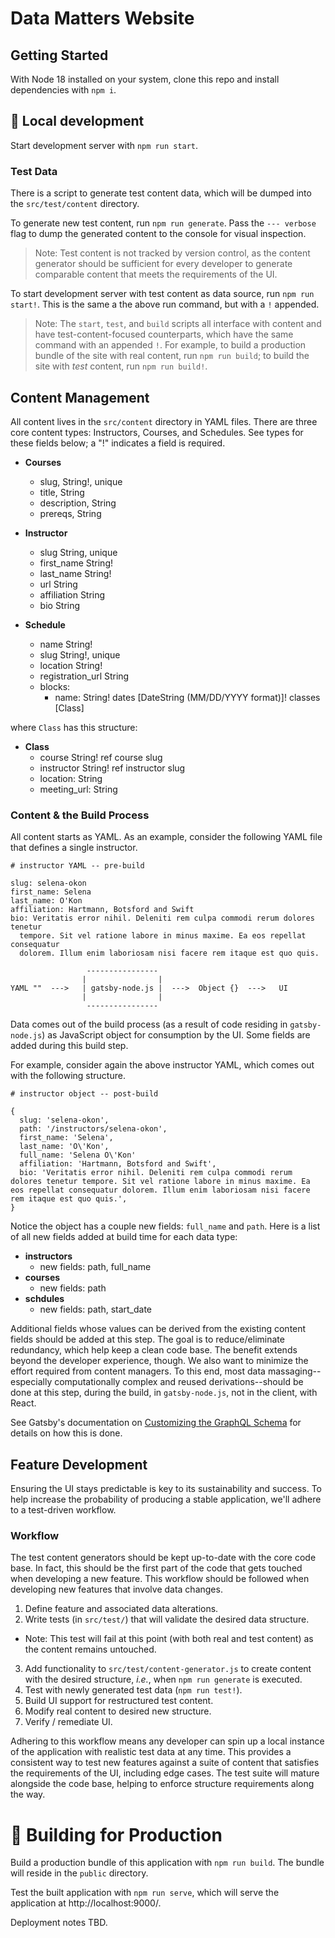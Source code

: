 # Data Matters Website

## Getting Started

With Node 18 installed on your system, clone this repo and install dependencies with `npm i`.

## 🚧 Local development

Start development server with `npm run start`.

### Test Data

There is a script to generate test content data, which will be dumped into the `src/test/content` directory.

To generate new test content, run `npm run generate`.
Pass the `--- verbose` flag to dump the generated content to the console for visual inspection.

> Note: Test content is not tracked by version control, as the content generator should be sufficient for every developer to generate comparable content that meets the requirements of the UI.

To start development server with test content as data source, run `npm run start!`.
This is the same a the above run command, but with a `!` appended.

> Note: The `start`, `test`, and `build` scripts all interface with content and have test-content-focused counterparts,
> which have the same command with an appended `!`. For example, to build a production bundle of the site with real
> content, run `npm run build`; to build the site with _test_ content, run `npm run build!`.

## Content Management

All content lives in the `src/content` directory in YAML files.
There are three core content types: Instructors, Courses, and Schedules.
See types for these fields below; a "!" indicates a field is required.

- **Courses**

  - slug, String!, unique
  - title, String
  - description, String
  - prereqs, String

- **Instructor**

  - slug String, unique
  - first_name String!
  - last_name String!
  - url String
  - affiliation String
  - bio String

- **Schedule**
  - name String!
  - slug String!, unique
  - location String!
  - registration_url String
  - blocks:
    - name: String!
      dates [DateString (MM/DD/YYYY format)]!
      classes [Class]

where `Class` has this structure:

- **Class**
  - course String! ref course slug
  - instructor String! ref instructor slug
  - location: String
  - meeting_url: String

### Content & the Build Process

All content starts as YAML. As an example, consider the following YAML file that defines a single instructor.

```
# instructor YAML -- pre-build

slug: selena-okon
first_name: Selena
last_name: O'Kon
affiliation: Hartmann, Botsford and Swift
bio: Veritatis error nihil. Deleniti rem culpa commodi rerum dolores tenetur
  tempore. Sit vel ratione labore in minus maxime. Ea eos repellat consequatur
  dolorem. Illum enim laboriosam nisi facere rem itaque est quo quis.
```

```
                 ----------------
                |                |
YAML ""  --->   | gatsby-node.js |  --->  Object {}  --->   UI
                |                |
                 ----------------
```

Data comes out of the build process (as a result of code residing in `gatsby-node.js`) as JavaScript object for consumption by the UI. Some fields are added during this build step.

For example, consider again the above instructor YAML, which comes out with the following structure.

```
# instructor object -- post-build

{
  slug: 'selena-okon',
  path: '/instructors/selena-okon',
  first_name: 'Selena',
  last_name: 'O\'Kon',
  full_name: 'Selena O\'Kon'
  affiliation: 'Hartmann, Botsford and Swift',
  bio: 'Veritatis error nihil. Deleniti rem culpa commodi rerum dolores tenetur tempore. Sit vel ratione labore in minus maxime. Ea eos repellat consequatur dolorem. Illum enim laboriosam nisi facere rem itaque est quo quis.',
}
```

Notice the object has a couple new fields: `full_name` and `path`.
Here is a list of all new fields added at build time for each data type:

- **instructors**
  - new fields: path, full_name
- **courses**
  - new fields: path
- **schdules**
  - new fields: path, start_date

Additional fields whose values can be derived from the existing content fields should be added at this step. The goal is to reduce/eliminate redundancy, which help keep a clean code base. The benefit extends beyond the developer experience, though. We also want to minimize the effort required from content managers. To this end, most data massaging--especially computationally complex and reused derivations--should be done at this step, during the build, in `gatsby-node.js`, not in the client, with React.

See Gatsby's documentation on [Customizing the GraphQL Schema](https://www.gatsbyjs.com/docs/reference/graphql-data-layer/schema-customization/) for details on how this is done.

## Feature Development

Ensuring the UI stays predictable is key to its sustainability and success. To help increase the probability of producing a stable application, we'll adhere to a test-driven workflow.

### Workflow

The test content generators should be kept up-to-date with the core code base.
In fact, this should be the first part of the code that gets touched when developing a new feature.
This workflow should be followed when developing new features that involve data changes.

1. Define feature and associated data alterations.
2. Write tests (in `src/test/`) that will validate the desired data structure.

- Note: This test will fail at this point (with both real and test content) as the content remains untouched.

3. Add functionality to `src/test/content-generator.js` to create content with the desired structure, _i.e._, when `npm run generate` is executed.
4. Test with newly generated test data (`npm run test!`).
5. Build UI support for restructured test content.
6. Modify real content to desired new structure.
7. Verify / remediate UI.

Adhering to this workflow means any developer can spin up a local instance of the application with realistic test data at any time. This provides a consistent way to test new features against a suite of content that satisfies the requirements of the UI, including edge cases.
The test suite will mature alongside the code base, helping to enforce structure requirements along the way.

# 🎁 Building for Production

Build a production bundle of this application with `npm run build`.
The bundle will reside in the `public` directory.

Test the built application with `npm run serve`, which will serve the application at http://localhost:9000/.

Deployment notes TBD.
